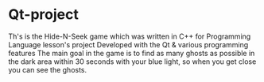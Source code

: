# Qt-project
Th's is the Hide-N-Seek game which was written in C++ for Programming Language lesson's project 
Developed with the Qt & various programming features
The main goal in the game is to find as many ghosts as possible in the dark area within 30 seconds with your blue light, so when you get close you can see the ghosts.


